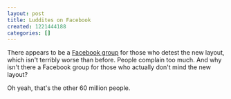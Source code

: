 ```yaml
---
layout: post
title: Luddites on Facebook
created: 1221444188
categories: []
---
```

There appears to be a [Facebook group](http://www.new.facebook.com/group.php?gid=27233634858) for those who detest the new layout, which isn't terribly worse than before. People complain too much. And why isn't there a Facebook group for those who actually don't mind the new layout?

Oh yeah, that's the other 60 million people.
